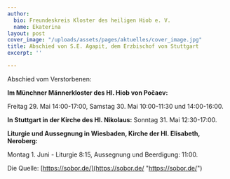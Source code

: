 ```yaml
---
author:
  bio: Freundeskreis Kloster des heiligen Hiob e. V.
  name: Ekaterina
layout: post
cover_image: "/uploads/assets/pages/aktuelles/cover_image.jpg"
title: Abschied von S.E. Agapit, dem Erzbischof von Stuttgart
excerpt: ''

---
```

Abschied vom Verstorbenen:

**Im Münchner Männerkloster des Hl. Hiob von Počaev:**

Freitag 29. Mai 14:00-17:00, Samstag 30. Mai 10:00-11:30 und 14:00-16:00.

**In Stuttgart in der Kirche des Hl. Nikolaus:** Sonntag 31. Mai 12:30-17:00.

**Liturgie und Aussegnung in Wiesbaden, Kirche der Hl. Elisabeth, Neroberg:**

Montag 1. Juni - Liturgie 8:15, Aussegnung und Beerdigung: 11:00.

Die Quelle: [https://sobor.de/](https://sobor.de/ "https://sobor.de/")